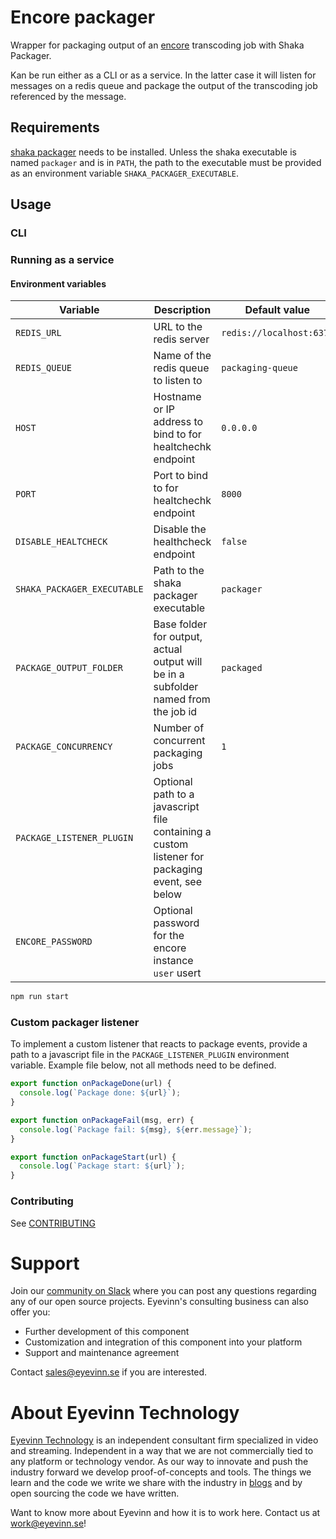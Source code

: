 # Encore packager

Wrapper for packaging output of an [encore](https://github.com/svt/encore) transcoding job with Shaka Packager.

Kan be run either as a CLI or as a service. In the latter case it will listen for messages on a redis queue and
package the output of the transcoding job referenced by the message.

## Requirements

[shaka packager](https://github.com/shaka-project/shaka-packager) needs to be installed. Unless the shaka executable is named `packager` and is in `PATH`, the path to the executable must be provided as an environment variable `SHAKA_PACKAGER_EXECUTABLE`.

## Usage

### CLI

### Running as a service

#### Environment variables

| Variable                    | Description                                                                                    | Default value            |
| --------------------------- | ---------------------------------------------------------------------------------------------- | ------------------------ |
| `REDIS_URL`                 | URL to the redis server                                                                        | `redis://localhost:6379` |
| `REDIS_QUEUE`               | Name of the redis queue to listen to                                                           | `packaging-queue`        |
| `HOST`                      | Hostname or IP address to bind to for healtchechk endpoint                                     | `0.0.0.0`                |
| `PORT`                      | Port to bind to for healtchechk endpoint                                                       | `8000`                   |
| `DISABLE_HEALTCHECK`        | Disable the healthcheck endpoint                                                               | `false`                  |
| `SHAKA_PACKAGER_EXECUTABLE` | Path to the shaka packager executable                                                          | `packager`               |
| `PACKAGE_OUTPUT_FOLDER`     | Base folder for output, actual output will be in a subfolder named from the job id             | `packaged`               |
| `PACKAGE_CONCURRENCY`       | Number of concurrent packaging jobs                                                            | `1`                      |
| `PACKAGE_LISTENER_PLUGIN`   | Optional path to a javascript file containing a custom listener for packaging event, see below |                          |
| `ENCORE_PASSWORD` | Optional password for the encore instance `user` usert | |

```bash
npm run start
```

### Custom packager listener

To implement a custom listener that reacts to package events, provide a path to a javascript file
in the `PACKAGE_LISTENER_PLUGIN` environment variable. Example file below, not all methods need to be defined.

```javascript
export function onPackageDone(url) {
  console.log(`Package done: ${url}`);
}

export function onPackageFail(msg, err) {
  console.log(`Package fail: ${msg}, ${err.message}`);
}

export function onPackageStart(url) {
  console.log(`Package start: ${url}`);
}
```

<!--

## Requirements
Add any external project dependencies such as node.js version etc here

## Installation / Usage

Add clear instructions on how to use the project here

## Development

Add clear instructions on how to start development of the project here

-->

### Contributing

See [CONTRIBUTING](CONTRIBUTING.md)

# Support

Join our [community on Slack](http://slack.streamingtech.se) where you can post any questions regarding any of our open source projects. Eyevinn's consulting business can also offer you:

- Further development of this component
- Customization and integration of this component into your platform
- Support and maintenance agreement

Contact [sales@eyevinn.se](mailto:sales@eyevinn.se) if you are interested.

# About Eyevinn Technology

[Eyevinn Technology](https://www.eyevinntechnology.se) is an independent consultant firm specialized in video and streaming. Independent in a way that we are not commercially tied to any platform or technology vendor. As our way to innovate and push the industry forward we develop proof-of-concepts and tools. The things we learn and the code we write we share with the industry in [blogs](https://dev.to/video) and by open sourcing the code we have written.

Want to know more about Eyevinn and how it is to work here. Contact us at work@eyevinn.se!
